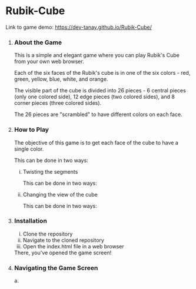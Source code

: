 <h1>Rubik-Cube</h1>

Link to game demo: <a href="https://dev-tanay.github.io/Rubik-Cube/">https://dev-tanay.github.io/Rubik-Cube/</a>

<ol>
<li><h3>About the Game</h3></li>
<p>This is a simple and elegant game where you can play Rubik's Cube from your own web browser.</p>
<p>Each of the six faces of the Rubik's cube is in one of the six colors - red, green, yellow, blue, white, and orange.<p>
<p>The visible part of the cube is divided into 26 pieces - 6 central pieces (only one colored side), 12 edge pieces (two colored sides), and 8 corner pieces (three colored sides).</p>
<p>The 26 pieces are "scrambled" to have different colors on each face.</p>
<li><h3>How to Play</h3></li>
<p>The objective of this game is to get each face of the cube to have a single color.</p>
<p>This can be done in two ways:</p>
<ol type="i">
<li>Twisting the segments</li>
<p>This can be done in two ways:</p>
<li>Changing the view of the cube</li>
<p>This can be done in two ways:</p>
</ol>
<li><h3>Installation</h3></li>
<ol type="i">
<li>Clone the repository</li>
<li>Navigate to the cloned repository</li>
<li>Open the index.html file in a web browser</li>
</ol>
There, you've opened the game screen!
<li><h3>Navigating the Game Screen</h3></li>
a. 
</ol>